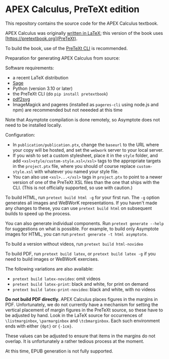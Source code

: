 # APEX Calculus, PreTeXt edition

This repository contains the source code for the APEX Calculus textbook.

APEX Calculus was originally [written in LaTeX](https://github.com/APEXCalculus/APEXCalculusV4); this version of the book uses [https://pretextbook.org](PreTeXt).

To build the book, use of the [PreTeXt CLI](https://github.com/PreTeXtBook/pretext-cli) is recommended.

Preparation for generating APEX Calculus from source:

Software requirements:
- a recent LaTeX distribution
- [Sage](https://www.sagemath.org/)
- Python (version 3.10 or later)
- the PreTeXt CLI (do `pip install pretextbook`)
- [pdf2svg](https://github.com/jalios/pdf2svg-windows)
- ImageMagick and pageres (installed as `pageres-cli` using node.js and npm) are recommended but not neeeded at this time

Note that Asymptote compilation is done remotely, so Asymptote does not need to be installed locally.

Configuration:

- In `publication/publication.ptx`, change the `baseurl` to the URL where your copy will be hosted, and set the `webwork` server to your local server.
- If you wish to set a custom stylesheet, place it in the `style` folder, and add `<xsl>style/custom-style.xsl</xsl>` tags to the appropriate targets in the `project.ptx` file, where you should of course replace `custom-style.xsl` with whatever you named your style file.
- You can also use `<xsl>...</xsl>` tags in `project.ptx` to point to a newer version of one of the PreTeXt XSL files than the one that ships with the CLI. (This is not officially supported, so use with caution.)

To build HTML, run `pretext build html -g` for your first run.
The `-g` option generates all images and WeBWorK representations.
If you haven't made any changes to these, you can use `pretext build html` on subsequent builds to speed up the process.

You can also generate individual components. Run `pretext generate --help` for suggestions on what is possible.
For example, to build only Asymptote images for HTML, you can run `pretext generate -t html asymptote`.

To build a version without videos, run `pretext build html-novideo`

To build PDF, run `pretext build latex`, or `pretext build latex -g`
if you need to build images or WeBWorK exercises.

The following variations are also available:
- `pretext build latex-novideo`: omit videos
- `pretext build latex-print`: black and white, for print on demand
- `pretext build latex-print-novideo`: black and white, with no videos

**Do not build PDF directly.** APEX Calculus places figures in the margins in PDF.
Unfortunately, we do not currently have a mechanism for setting the vertical placement
of margin figures in the PreTeXt source, so these have to be adjusted by hand.
Look in the LaTeX source for occurrences of `\listmarginbox`, `\parmarginbox` and `\tcbmarginbox`.
Each such environment ends with either `{0pt}` or `{-1cm}`.

These values can be adjusted to ensure that items in the margins do not overlap.
It is unfortunately a rather tedious process at the moment.

At this time, EPUB generation is not fully supported.
